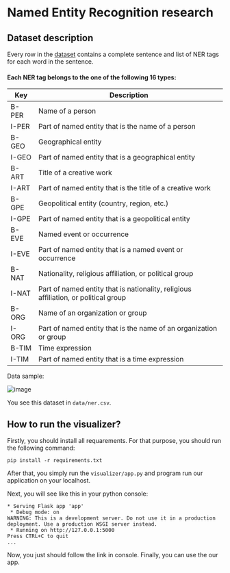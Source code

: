 # Named Entity Recognition research

## Dataset description
Every row in the [dataset](https://www.kaggle.com/datasets/naseralqaydeh/named-entity-recognition-ner-corpus/data) contains a complete sentence and list of NER tags for each
word in the sentence.
#### Each NER tag belongs to the one of the following 16 types:

| Key     | Description                                             |
| ------- | ------------------------------------------------------- |
| B-PER   | Name of a person                                        |
| I-PER   | Part of named entity that is the name of a person       |
| B-GEO   | Geographical entity                                     |
| I-GEO   | Part of named entity that is a geographical entity      |
| B-ART   | Title of a creative work                                |
| I-ART   | Part of named entity that is the title of a creative work |
| B-GPE   | Geopolitical entity (country, region, etc.)             |
| I-GPE   | Part of named entity that is a geopolitical entity      |
| B-EVE   | Named event or occurrence                               |
| I-EVE   | Part of named entity that is a named event or occurrence |
| B-NAT   | Nationality, religious affiliation, or political group  |
| I-NAT   | Part of named entity that is nationality, religious affiliation, or political group |
| B-ORG   | Name of an organization or group                        |
| I-ORG   | Part of named entity that is the name of an organization or group |
| B-TIM   | Time expression                                         |
| I-TIM   | Part of named entity that is a time expression          |

Data sample:

![image](https://github.com/MaratMedvedev/Named-Entity-Recognition-research/assets/90756690/3184e7a3-a7fd-440f-884d-df4cacc17ad5)

You see this dataset in `data/ner.csv`.
## How to run the visualizer?

Firstly, you should install all requarements. For that purpose, you should run the following command:

`pip install -r requirements.txt`

After that, you simply run the `visualizer/app.py` and program run our application on your localhost. 

Next, you will see like this in your python console:
~~~
* Serving Flask app 'app'
 * Debug mode: on
WARNING: This is a development server. Do not use it in a production deployment. Use a production WSGI server instead.
 * Running on http://127.0.0.1:5000
Press CTRL+C to quit
...
~~~
Now, you just should follow the link in console. 
Finally, you can use the our app.


